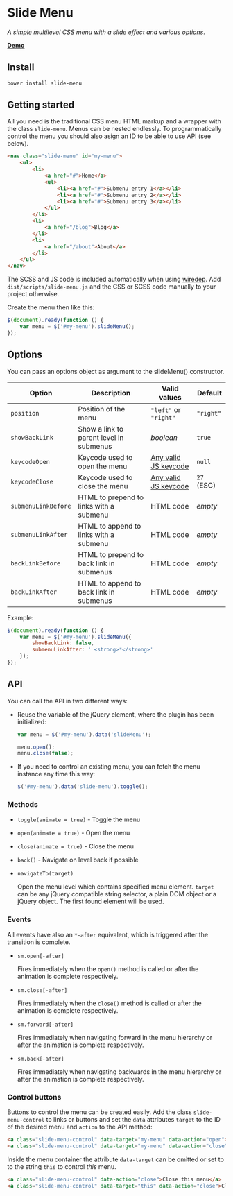 # Slide Menu

*A simple multilevel CSS menu with a slide effect and various options*.

**[Demo](https://grubersjoe.github.io/slide-menu)**

## Install
```sh
bower install slide-menu
``` 

## Getting started
All you need is the traditional CSS menu HTML markup and a wrapper with the class `slide-menu`. Menus can be nested endlessly. To programmatically control the menu you should also asign an ID to be able to use API (see below).

```html
<nav class="slide-menu" id="my-menu">
    <ul>
        <li>
            <a href="#">Home</a>
            <ul>
                <li><a href="#">Submenu entry 1</a></li>
                <li><a href="#">Submenu entry 2</a></li>
                <li><a href="#">Submenu entry 3</a></li>
            </ul>
        </li>
        <li>
            <a href="/blog">Blog</a>
        </li>
        <li>
            <a href="/about">About</a>
        </li>
    </ul>
</nav>
```

The SCSS and JS code is included automatically when using [wiredep](https://github.com/taptapship/wiredep). Add `dist/scripts/slide-menu.js` and the CSS or SCSS code manually to your project otherwise.

Create the menu then like this:

```javascript
$(document).ready(function () {
    var menu = $('#my-menu').slideMenu();
});
```
 
## Options
 
You can pass an options object as argument to the slideMenu() constructor.
  
Option | Description | Valid values | Default
--- | --- | --- | ---
`position` | Position of the menu | `"left"` or `"right"` | `"right"`
`showBackLink` | Show a link to parent level in submenus | *boolean* | `true`
`keycodeOpen` | Keycode used to open the menu | [Any valid JS keycode](https://developer.mozilla.org/en-US/docs/Web/API/KeyboardEvent/keyCode) | `null`
`keycodeClose` | Keycode used to close the menu | [Any valid JS keycode](https://developer.mozilla.org/en-US/docs/Web/API/KeyboardEvent/keyCode) | `27` (ESC)
`submenuLinkBefore` | HTML to prepend to links with a submenu | HTML code |  *empty*
`submenuLinkAfter` | HTML to append to links with a submenu | HTML code |  *empty*
`backLinkBefore` | HTML to prepend to back link in submenus | HTML code |  *empty*
`backLinkAfter` | HTML to append to back link in submenus | HTML code |  *empty*
 
 Example:
 
 ```javascript
 $(document).ready(function () {
     var menu = $('#my-menu').slideMenu({
         showBackLink: false,
         submenuLinkAfter: ' <strong>*</strong>'
     });
 });
 ```
 
## API

You can call the API in two different ways:

* Reuse the variable of the jQuery element, where the plugin has been initialized: 
    ```javascript
    var menu = $('#my-menu').data('slideMenu');
    
    menu.open();
    menu.close(false);
    ```
* If you need to control an existing menu, you can fetch the menu instance  any time this way:

    ```javascript
    $('#my-menu').data('slide-menu').toggle();
    ```

### Methods

* `toggle(animate = true)` - Toggle the menu
* `open(animate = true)` - Open the menu
* `close(animate = true)` - Close the menu
* `back()` - Navigate on level back if possible
* `navigateTo(target)`
    
    Open the menu level which contains specified menu element. `target` can be any jQuery compatible string selector, a plain DOM object or a jQuery object. The first found element will be used.

### Events

All events have also an `*-after` equivalent, which is triggered after the transition is complete.

* `sm.open[-after]`

    Fires immediately when the `open()` method is called or after the animation is complete respectively.
* `sm.close[-after]`

    Fires immediately when the `close()` method is called or after the animation is complete respectively. 
* `sm.forward[-after]`

    Fires immediately when navigating forward in the menu hierarchy or after the animation is complete respectively. 
* `sm.back[-after]`

    Fires immediately when navigating backwards in the menu hierarchy or after the animation is complete respectively. 

### Control buttons
 
Buttons to control the menu can be created easily. Add the class `slide-menu-control` to links or buttons and set the `data` attributes `target` to the ID of the desired menu and `action` to the API method:

```html
<a class="slide-menu-control" data-target="my-menu" data-action="open">Open</a>
<a class="slide-menu-control" data-target="my-menu" data-action="close">Close</a>
```

Inside the menu container the attribute `data-target` can be omitted or set to to the string `this` to control *this* menu.

```html
<a class="slide-menu-control" data-action="close">Close this menu</a>
<a class="slide-menu-control" data-target="this" data-action="close">Close this menu</a>
```
